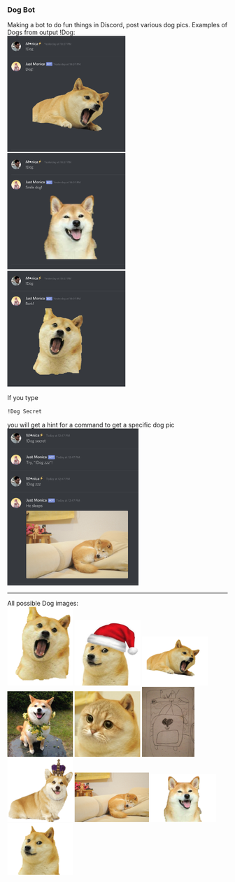 ### Dog Bot<br/>
Making a bot to do fun things in Discord, post various dog pics.
Examples of Dogs from output !Dog:<br/>
<img src="./images/DogDemo1.png" width="270">
<img src="./images/DogDemo2.png" width="270">
<img src="./images/DogDemo3.png" width="270"><br/>

If you type 
```sh
!Dog Secret
``` 
you will get a hint for a command to get a specific dog pic<br/>
<img src="./images/DogDemo4.png" width="300">

____________________________________________________________________________________
All possible Dog images:<br/>
<img src="./images/BrokDog.png" width="150">
<img src="./images/ChirstmasDog.jpg" width="150">
<img src="./images/Dog!.png" width="150">
<img src="./images/FlowerDog.png" width="150">
<img src="./images/Meow.png" width="150">
<img src="./images/RareDog.jpg" width="120">
<img src="./images/KingDog.png" width="150">
<img src="./images/SleepyDog.jpg" width="170">
<img src="./images/SmileDog.png" width="150">
<img src="./images/Doggo.png" width="150">

<!---
OWO Bot<br/>
 #By Typing "whats this", alone or in a phrase, bot will return OwO:<br/>
 #<img src="./images/OwOdemo1.png" width="300"><br/>
 #By Typing "OWO", bot will return one of three things:
 #- UwU<br/>
 #- owo<br/>
#- What's this?<br/>

 #<img src="./images/OwOdemo2.png" width="300"><br/>
-->